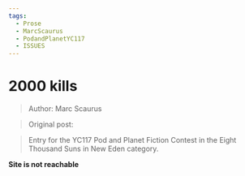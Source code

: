 ```yaml
---
tags:
  - Prose
  - MarcScaurus
  - PodandPlanetYC117
  - ISSUES
---
```


# 2000 kills

> Author: Marc Scaurus

> Original post:

> Entry for the YC117 Pod and Planet Fiction Contest in the Eight Thousand Suns in New Eden category.

**Site is not reachable**